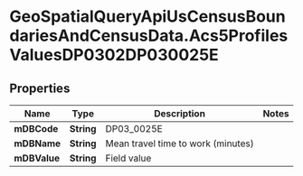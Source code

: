 # GeoSpatialQueryApiUsCensusBoundariesAndCensusData.Acs5ProfilesValuesDP0302DP030025E

## Properties

Name | Type | Description | Notes
------------ | ------------- | ------------- | -------------
**mDBCode** | **String** | DP03_0025E | 
**mDBName** | **String** | Mean travel time to work (minutes) | 
**mDBValue** | **String** | Field value | 


